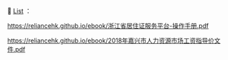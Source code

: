 
📕 [List](readme.md) ：

https://reliancehk.github.io/ebook/浙江省居住证服务平台-操作手册.pdf

https://reliancehk.github.io/ebook/2018年嘉兴市人力资源市场工资指导价文件.pdf


